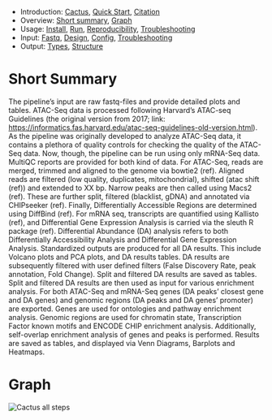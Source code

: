 * Introduction: [Cactus](/README.md#Cactus), [Quick Start](/README.md#Quick-Start), [Citation](/README.md#Citation)
* Overview: [Short summary](/docs/overview.md#Short-Summary), [Graph](/docs/overview.md#Graph)
* Usage: [Install](/docs/usage.md#Install), [Run](/docs/usage.md#Run), [Reproducibility](/docs/usage.md#Reproducibility), [Troubleshooting](/docs/usage.md#Troubleshooting)
* Input: [Fastq](/docs/input.md#Fastq), [Design](/docs/input.md#Design), [Config](/docs/input.md#Config), [Troubleshooting](/docs/input.md#Troubleshooting)
* Output: [Types](/docs/output.md#Types), [Structure](/docs/output.md#Structure)

# Short Summary

The pipeline’s input are raw fastq-files and provide detailed plots and tables. ATAC-Seq data is processed following Harvard’s ATAC-seq Guidelines (the original version from 2017; link: https://informatics.fas.harvard.edu/atac-seq-guidelines-old-version.html). As the pipeline was originally developed to analyze ATAC-Seq data, it contains a plethora of quality controls for checking the quality of the ATAC-Seq data. Now, though, the pipeline can be run using only mRNA-Seq data. MultiQC reports are provided for both kind of data.
For ATAC-Seq, reads are merged, trimmed and aligned to the genome via bowtie2 (ref). Aligned reads are filtered (low quality, duplicates, mitochondrial), shifted (atac shift (ref)) and extended to XX bp. Narrow peaks are then called using Macs2 (ref). These are further split, filtered (blacklist, gDNA) and annotated via CHIPseeker (ref). Finally, Differentially Accessible Regions are determined using DiffBind (ref).
For mRNA seq, transcripts are quantified using Kallisto (ref), and Differential Gene Expression Analysis is carried via the sleuth R package (ref).
Differential Abundance (DA) analysis refers to both Differentially Accessibility Analysis and Differential Gene Expression Analysis. Standardized outputs are produced for all DA results. This include Volcano plots and PCA plots, and DA results tables. DA results are subsequently filtered with user defined filters (False Discovery Rate, peak annotation, Fold Change). Split and filtered DA results are saved as tables.
Split and filtered DA results are then used as input for various enrichment analysis. For both ATAC-Seq and mRNA-Seq genes (DA peaks’ closest gene and DA genes) and genomic regions (DA peaks and DA genes’ promoter) are exported. Genes are used for ontologies and pathway enrichment analysis. Genomic regions are used for chromatin state, Transcription Factor known motifs and ENCODE CHIP enrichment analysis. Additionally, self-overlap enrichment analysis of genes and peaks is performed. Results are saved as tables, and displayed via Venn Diagrams, Barplots and Heatmaps.

# Graph

![Cactus all steps](/images/cactus_all_steps.png "Cactus all steps")



